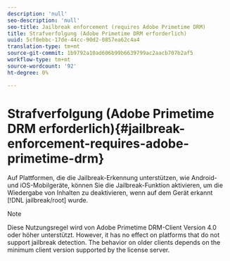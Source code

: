 ```yaml
---
description: 'null'
seo-description: 'null'
seo-title: Jailbreak enforcement (requires Adobe Primetime DRM)
title: Strafverfolgung (Adobe Primetime DRM erforderlich)
uuid: 5cf8ebbc-17de-44cc-90d2-0857ea62c4a4
translation-type: tm+mt
source-git-commit: 1b9792a10ad606b99b6639799ac2aacb707b2af5
workflow-type: tm+mt
source-wordcount: '92'
ht-degree: 0%

---
```



# Strafverfolgung (Adobe Primetime DRM erforderlich){#jailbreak-enforcement-requires-adobe-primetime-drm}

Auf Plattformen, die die Jailbreak-Erkennung unterstützen, wie Android- und iOS-Mobilgeräte, können Sie die Jailbreak-Funktion aktivieren, um die Wiedergabe von Inhalten zu deaktivieren, wenn auf dem Gerät erkannt [!DNL jailbreak/root] wurde.

>[!NOTE]
>
>Diese Nutzungsregel wird von Adobe Primetime DRM-Client Version 4.0 oder höher unterstützt. However, it has no effect on platforms that do not support jailbreak detection. The behavior on older clients depends on the minimum client version supported by the license server.

